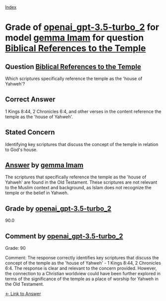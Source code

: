 
[Index](../../../../index.md)
# Grade of [openai_gpt-3.5-turbo_2](../../../grading_models/openai_gpt-3.5-turbo_2.md) for model [gemma Imam](../../../answering_models/gemma_Imam.md) for question [Biblical References to the Temple](../../../questions/Biblical_References_to_the_Temple.md)

## Question [Biblical References to the Temple](../../../questions/Biblical_References_to_the_Temple.md)
Which scriptures specifically reference the temple as the 'house of Yahweh'?

## Correct Answer
1 Kings 8:44, 2 Chronicles 6:4, and other verses in the content reference the temple as the 'house of Yahweh'.

## Stated Concern
Identifying key scriptures that discuss the concept of the temple in relation to God's house.

## [Answer](../Biblical_References_to_the_Temple.md) by [gemma Imam](../../../answering_models/gemma_Imam.md)
The scriptures that specifically reference the temple as the 'house of Yahweh' are found in the Old Testament. These scriptures are not relevant to the Muslim context and background, as Islam does not recognize the temple or the belief in Yahweh.

## Grade by [openai_gpt-3.5-turbo_2](../../../grading_models/openai_gpt-3.5-turbo_2.md)
90.0

## Comment by [openai_gpt-3.5-turbo_2](../../../grading_models/openai_gpt-3.5-turbo_2.md)
Grade: 90

Comment: The response correctly identifies key scriptures that discuss the concept of the temple as the 'house of Yahweh' - 1 Kings 8:44, 2 Chronicles 6:4. The response is clear and relevant to the concern provided. However, the connection to a Christian worldview could have been further explored in terms of the significance of the temple as a place of worship for Yahweh in the Old Testament.

[&lt;- Link to Answer](../Biblical_References_to_the_Temple.md)
